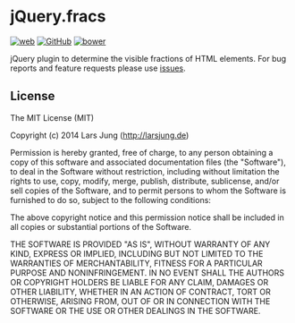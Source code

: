 # jQuery.fracs

[![web][web-img]][web] [![GitHub][github-img]][github] [![bower][bower-img]][bower]

jQuery plugin to determine the visible fractions of HTML elements.
For bug reports and feature requests please use [issues][github-issues].


## License
The MIT License (MIT)

Copyright (c) 2014 Lars Jung (http://larsjung.de)

Permission is hereby granted, free of charge, to any person obtaining a copy
of this software and associated documentation files (the "Software"), to deal
in the Software without restriction, including without limitation the rights
to use, copy, modify, merge, publish, distribute, sublicense, and/or sell
copies of the Software, and to permit persons to whom the Software is
furnished to do so, subject to the following conditions:

The above copyright notice and this permission notice shall be included in
all copies or substantial portions of the Software.

THE SOFTWARE IS PROVIDED "AS IS", WITHOUT WARRANTY OF ANY KIND, EXPRESS OR
IMPLIED, INCLUDING BUT NOT LIMITED TO THE WARRANTIES OF MERCHANTABILITY,
FITNESS FOR A PARTICULAR PURPOSE AND NONINFRINGEMENT. IN NO EVENT SHALL THE
AUTHORS OR COPYRIGHT HOLDERS BE LIABLE FOR ANY CLAIM, DAMAGES OR OTHER
LIABILITY, WHETHER IN AN ACTION OF CONTRACT, TORT OR OTHERWISE, ARISING FROM,
OUT OF OR IN CONNECTION WITH THE SOFTWARE OR THE USE OR OTHER DEALINGS IN
THE SOFTWARE.


[web]: http://larsjung.de/fracs/
[github]: https://github.com/lrsjng/jquery-fracs
[bower]: http://bower.io/search/?q=jquery-fracs
[github-issues]: https://github.com/lrsjng/jquery-fracs/issues

[web-img]: http://img.shields.io/badge/web-larsjung.de/fracs-a0a060.svg?style=flat
[github-img]: http://img.shields.io/badge/GitHub-lrsjng/jquery--fracs-a0a060.svg?style=flat
[bower-img]: http://img.shields.io/badge/bower-jquery--fracs-a0a060.svg?style=flat
